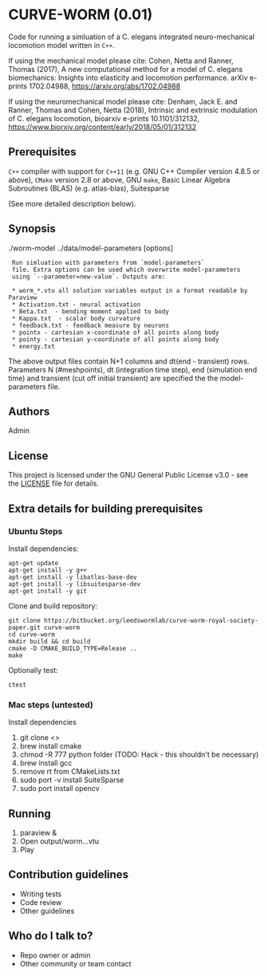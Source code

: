 # CURVE-WORM (0.01)

Code for running a simluation of a C. elegans integrated neuro-mechanical locomotion model written in `C++`.

If using the mechanical model please cite: Cohen, Netta and Ranner, Thomas (2017), A new computational method for a model of C. elegans biomechanics: Insights into elasticity and locomotion performance.  arXiv e-prints 1702.04988, https://arxiv.org/abs/1702.04988

If using the neuromechanical model please cite: Denham, Jack E. and Ranner, Thomas and Cohen, Netta (2018), Intrinsic and extrinsic modulation of C. elegans locomotion,  bioarxiv e-prints 10.1101/312132,    https://www.biorxiv.org/content/early/2018/05/01/312132

## Prerequisites

`C++` compiler with support for `C++11` (e.g. GNU C++ Compiler version 4.8.5 or above), `CMake` version 2.8 or above,
GNU `make`,
Basic Linear Algebra Subroutines (BLAS) (e.g. atlas-blas),
Suitesparse

(See more detailed description below).

## Synopsis

  ./worm-model ../data/model-parameters [options]

     Run simluation with parameters from `model-parameters`
     file. Extra options can be used which overwrite model-parameters
     using `--parameter=new-value`. Outputs are:

     * worm_*.vtu all solution variables output in a format readable by Paraview
     * Activation.txt - neural activation
     * Beta.txt  - bending moment applied to body
     * Kappa.txt  - scalar body curvature
     * feedback.txt - feedback measure by neurons
     * pointx - cartesian x-coordinate of all points along body
     * pointy - cartesian y-coordinate of all points along body
     * energy.txt

   The above output files contain N+1 columns and dt(end - transient) rows.
   Parameters N (#meshpoints), dt (integration time step), end (simulation end time) 
   and transient (cut off initial transient) are specified the the model-parameters file.

## Authors
Admin

## License

This project is licensed under the GNU General Public License v3.0 - see the [LICENSE](LICENSE) file for details.


## Extra details for building prerequisites

### Ubuntu Steps

Install dependencies:
```
apt-get update
apt-get install -y g++
apt-get install -y libatlas-base-dev
apt-get install -y libsuitesparse-dev
apt-get install -y git
```

Clone and build repository:
```
git clone https://bitbucket.org/leedswormlab/curve-worm-royal-society-paper.git curve-worm
cd curve-worm
mkdir build && cd build
cmake -D CMAKE_BUILD_TYPE=Release ..
make
```

Optionally test:
```
ctest
```

### Mac steps (untested)

Install dependencies

1. git clone <<repository URL>>
2. brew install cmake
3. chmod -R 777 python folder (TODO: Hack - this shouldn't be necessary)
4. brew install gcc
5. remove rt from CMakeLists.txt
6. sudo port -v install SuiteSparse
7. sudo port install opencv

## Running

1. paraview &
2. Open output/worm...vtu
3. Play

## Contribution guidelines ###

* Writing tests
* Code review
* Other guidelines

## Who do I talk to? ###

* Repo owner or admin
* Other community or team contact
